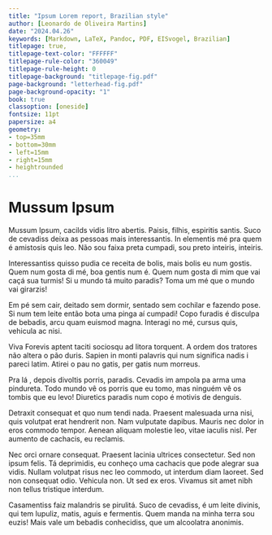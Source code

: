 ```yaml
---
title: "Ipsum Lorem report, Brazilian style"
author: [Leonardo de Oliveira Martins]
date: "2024.04.26"
keywords: [Markdown, LaTeX, Pandoc, PDF, EISvogel, Brazilian]
titlepage: true,
titlepage-text-color: "FFFFFF"
titlepage-rule-color: "360049"
titlepage-rule-height: 0
titlepage-background: "titlepage-fig.pdf"
page-background: "letterhead-fig.pdf"
page-background-opacity: "1"
book: true
classoption: [oneside]
fontsize: 11pt
papersize: a4 
geometry:
- top=35mm
- bottom=30mm
- left=15mm
- right=15mm
- heightrounded
...
```

<!-- pandoc -V fontsize=12pt -V geometry:margin=1in -\-template eisvogel -\-listings -->
# Mussum Ipsum
Mussum Ipsum, cacilds vidis litro abertis. Paisis, filhis, espiritis santis. Suco de cevadiss deixa as pessoas mais interessantis. In elementis mé pra quem é amistosis quis leo. Não sou faixa preta cumpadi, sou preto inteiris, inteiris.

Interessantiss quisso pudia ce receita de bolis, mais bolis eu num gostis. Quem num gosta di mé, boa gentis num é. Quem num gosta di mim que vai caçá sua turmis! Si u mundo tá muito paradis? Toma um mé que o mundo vai girarzis!

Em pé sem cair, deitado sem dormir, sentado sem cochilar e fazendo pose. Si num tem leite então bota uma pinga aí cumpadi! Copo furadis é disculpa de bebadis, arcu quam euismod magna. Interagi no mé, cursus quis, vehicula ac nisi.

Viva Forevis aptent taciti sociosqu ad litora torquent. A ordem dos tratores não altera o pão duris. Sapien in monti palavris qui num significa nadis i pareci latim. Atirei o pau no gatis, per gatis num morreus.

Pra lá , depois divoltis porris, paradis. Cevadis im ampola pa arma uma pindureta. Todo mundo vê os porris que eu tomo, mas ninguém vê os tombis que eu levo! Diuretics paradis num copo é motivis de denguis.

Detraxit consequat et quo num tendi nada. Praesent malesuada urna nisi, quis volutpat erat hendrerit non. Nam vulputate dapibus. Mauris nec dolor in eros commodo tempor. Aenean aliquam molestie leo, vitae iaculis nisl. Per aumento de cachacis, eu reclamis.

Nec orci ornare consequat. Praesent lacinia ultrices consectetur. Sed non ipsum felis. Tá deprimidis, eu conheço uma cachacis que pode alegrar sua vidis. Nullam volutpat risus nec leo commodo, ut interdum diam laoreet. Sed non consequat odio. Vehicula non. Ut sed ex eros. Vivamus sit amet nibh non tellus tristique interdum.

Casamentiss faiz malandris se pirulitá. Suco de cevadiss, é um leite divinis, qui tem lupuliz, matis, aguis e fermentis. Quem manda na minha terra sou euzis! Mais vale um bebadis conhecidiss, que um alcoolatra anonimis.
